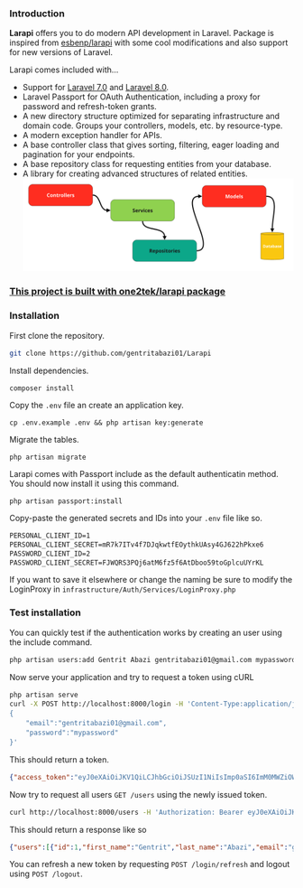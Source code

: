 ### Introduction

**Larapi** offers you to do modern API development in Laravel.
Package is inspired from [esbenp/larapi](https://github.com/esbenp/larapi) with some cool modifications and also support for new versions of Laravel.

Larapi comes included with...
* Support for [Laravel 7.0](https://github.com/gentritabazi01/Larapi/tree/Laravel-7) and [Laravel 8.0](https://github.com/gentritabazi01/Larapi/Laravel-8).
* Laravel Passport for OAuth Authentication, including a proxy for password and refresh-token grants.
* A new directory structure optimized for separating infrastructure and domain code. Groups your controllers, models, etc. by resource-type. 
* A modern exception handler for APIs.
* A base controller class that gives sorting, filtering, eager loading and pagination for your endpoints.
* A base repository class for requesting entities from your database.
* A library for creating advanced structures of related entities.
![...](pic.png?raw=true "...")


### [This project is built with one2tek/larapi package](https://github.com/one2tek/larapi)

### Installation

First clone the repository.
```bash
git clone https://github.com/gentritabazi01/Larapi
```

Install dependencies.

```bash
composer install
```

Copy the `.env` file an create an application key.

```
cp .env.example .env && php artisan key:generate
```

Migrate the tables.

```
php artisan migrate
```

Larapi comes with Passport include as the default authenticatin method. You should now install it using this command.

```
php artisan passport:install
```

Copy-paste the generated secrets and IDs into your `.env` file like so.

```
PERSONAL_CLIENT_ID=1
PERSONAL_CLIENT_SECRET=mR7k7ITv4f7DJqkwtfEOythkUAsy4GJ622hPkxe6
PASSWORD_CLIENT_ID=2
PASSWORD_CLIENT_SECRET=FJWQRS3PQj6atM6fz5f6AtDboo59toGplcuUYrKL
```

If you want to save it elsewhere or change the naming be sure to modify the LoginProxy in `infrastructure/Auth/Services/LoginProxy.php`

### Test installation

You can quickly test if the authentication works by creating an user using the include command.

```bash
php artisan users:add Gentrit Abazi gentritabazi01@gmail.com mypassword
```

Now serve your application and try to request a token using cURL

```bash
php artisan serve
curl -X POST http://localhost:8000/login -H 'Content-Type:application/json' -d '
{
    "email":"gentritabazi01@gmail.com",
    "password":"mypassword"
}'
```

This should return a token.

```json
{"access_token":"eyJ0eXAiOiJKV1QiLCJhbGciOiJSUzI1NiIsImp0aSI6ImM0MWZiOWFjZjkyZmRiY2RhYjE0ZmEwYTFlMzMwYjBjYTEwMmRiMTA1ZGI4MmZjYzllZGUwMjRiNzI2MjA2YjRhZDU4MGZhMjUxODU2Y2RkIn0.eyJhdWQiOiIyIiwianRpIjoiYzQxZmI5YWNmOTJmZGJjZGFiMTRmYTBhMWUzMzBiMGNhMTAyZGIxMDVkYjgyZmNjOWVkZTAyNGI3MjYyMDZiNGFkNTgwZmEyNTE4NTZjZGQiLCJpYXQiOjE0ODk5NTM3MDYsIm5iZiI6MTQ4OTk1MzcwNiwiZXhwIjoxNDg5OTU0MzA2LCJzdWIiOiIxIiwic2NvcGVzIjpbXX0.SmsEyCEXBiwSgl0yMcjvCxoZ2a_7D6GDJTxTs_J-6yzUeJkOofrSV7RRafO3VvUckrNqy5sGgglrwGH_HN7_lNPU6XcgaaNzbzf-g7vCSzCicJiYZVzxqJpZVwqQ4WIQrc0lYdk7suZ7hwQulOD_Z79JhBNh1KSAyo3ABWHiRjh9NR_-iAjvlCohh7nAETDeVqoMrR99m3fwQYOjdtvRBHJ8Ei-Kx3Gn1DyOXyh8eGa5-yDtj-ZVI9x66YMXlm8wk4IMA_Oh7KJISfdpoQs4fPyrGsFAxQMFp02qEW2fzKl2eesZeiIAyDGWE4StHsuY3E4jZL0P-pjv08j5W4CBP0P64gkNw_GdbxlPPA-qZUzJlc3EtjrzZ9WZq3JAKKCGy5I1jHECDOqaQ1z7axm6rmxRWmXmRGwwkne8QxfPlXsN0sm5q98mJckeqCLUuir1VPyFn5Z-B7D80-sc7Zm-7zi-awJtZUGMcHSo_yNHXjVGcbJwFk04xoIL2QzMXpOVPLaUdlBp_obCJhdzT5Bx0o5SDdK2LwgEwbMkksqmrTJ7ypoezsc3ihVQIrMelK2lNfkH_cDcVdD3ub8oFTthbA62U6atXaIADcsgTCgOtgQ2uXTIko_btjECgL35LZDd8UxiyQT3w-pDrELGDPx17DQCsIZDJ8mC1s6E0d7EPsA","expires_in":600}
```

Now try to request all users `GET /users` using the newly issued token.

```bash
curl http://localhost:8000/users -H 'Authorization: Bearer eyJ0eXAiOiJKV1QiLCJhbGciOiJSUzI1NiIsImp0aSI6ImM0MWZiOWFjZjkyZmRiY2RhYjE0ZmEwYTFlMzMwYjBjYTEwMmRiMTA1ZGI4MmZjYzllZGUwMjRiNzI2MjA2YjRhZDU4MGZhMjUxODU2Y2RkIn0.eyJhdWQiOiIyIiwianRpIjoiYzQxZmI5YWNmOTJmZGJjZGFiMTRmYTBhMWUzMzBiMGNhMTAyZGIxMDVkYjgyZmNjOWVkZTAyNGI3MjYyMDZiNGFkNTgwZmEyNTE4NTZjZGQiLCJpYXQiOjE0ODk5NTM3MDYsIm5iZiI6MTQ4OTk1MzcwNiwiZXhwIjoxNDg5OTU0MzA2LCJzdWIiOiIxIiwic2NvcGVzIjpbXX0.SmsEyCEXBiwSgl0yMcjvCxoZ2a_7D6GDJTxTs_J-6yzUeJkOofrSV7RRafO3VvUckrNqy5sGgglrwGH_HN7_lNPU6XcgaaNzbzf-g7vCSzCicJiYZVzxqJpZVwqQ4WIQrc0lYdk7suZ7hwQulOD_Z79JhBNh1KSAyo3ABWHiRjh9NR_-iAjvlCohh7nAETDeVqoMrR99m3fwQYOjdtvRBHJ8Ei-Kx3Gn1DyOXyh8eGa5-yDtj-ZVI9x66YMXlm8wk4IMA_Oh7KJISfdpoQs4fPyrGsFAxQMFp02qEW2fzKl2eesZeiIAyDGWE4StHsuY3E4jZL0P-pjv08j5W4CBP0P64gkNw_GdbxlPPA-qZUzJlc3EtjrzZ9WZq3JAKKCGy5I1jHECDOqaQ1z7axm6rmxRWmXmRGwwkne8QxfPlXsN0sm5q98mJckeqCLUuir1VPyFn5Z-B7D80-sc7Zm-7zi-awJtZUGMcHSo_yNHXjVGcbJwFk04xoIL2QzMXpOVPLaUdlBp_obCJhdzT5Bx0o5SDdK2LwgEwbMkksqmrTJ7ypoezsc3ihVQIrMelK2lNfkH_cDcVdD3ub8oFTthbA62U6atXaIADcsgTCgOtgQ2uXTIko_btjECgL35LZDd8UxiyQT3w-pDrELGDPx17DQCsIZDJ8mC1s6E0d7EPsA'
```

This should return a response like so

```json
{"users":[{"id":1,"first_name":"Gentrit","last_name":"Abazi","email":"gentritabazi01@gmail.com","name":"Gentrit Abazi"}]}
```

You can refresh a new token by requesting `POST /login/refresh` and logout using `POST /logout`.
